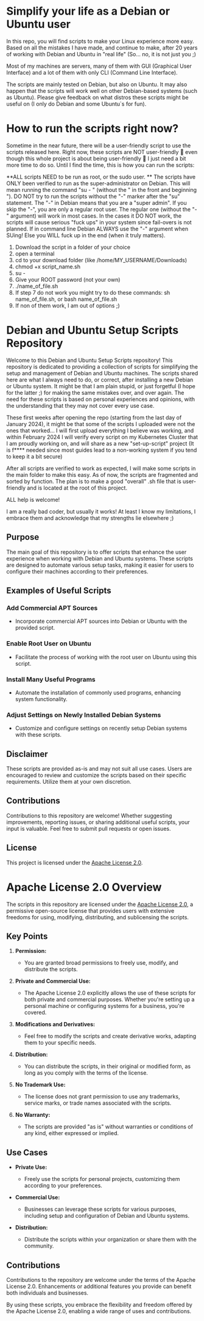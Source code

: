 # Simplify your life as a Debian or Ubuntu user
In this repo, you will find scripts to make your Linux experience more easy. Based on all the mistakes I have made, and continue to make, after 20 years of working with Debian and Ubuntu in "real life" (So... no, it is not just you ;)

Most of my machines are servers, many of them with GUI (Graphical User Interface) and a lot of them with only CLI (Command Line Interface).

The scripts are mainly tested on Debian, but also on Ubuntu. It may also happen that the scripts will work well on other Debian-based systems (such as Ubuntu). Please give feedback on what distros these scripts might be useful on (I only do Debian and some Ubuntu`s for fun).

# How to run the scripts right now?
Sometime in the near future, there will be a user-friendly script to use the scripts released here. Right now, these scripts are NOT user-friendly 🤭 even though this whole project is about being user-friendly 🤪 I just need a bit more time to do so. Until I find the time, this is how you can run the scripts:

**ALL scripts NEED to be run as root, or the sudo user. **
The scripts have ONLY been verified to run as the super-administrator on Debian. This will mean running the command "su - " (without the " in the front and beginning "). DO NOT try to run the scripts without the "-" marker after the "su" statement. The "-" in Debian means that you are a "super admin". If you skip the "-", you are only a regular root user. The regular one (without the "-" argument) will work in most cases. In the cases it DO NOT work, the scripts will cause serious "fuck ups" in your system since fail-overs is not planned. If in command line Debian ALWAYS use the "-" argument when SUing! Else you WILL fuck up in the end (when it truly matters).

1. Download the script in a folder of your choice
2. open a terminal
3. cd to your download folder (like /home/MY_USERNAME/Downloads)
4. chmod +x script_name.sh
5. su -
6. Give your ROOT password (not your own)
7. ./name_of_file.sh
8. If step 7 do not work you might try to do these commands: sh name_of_file.sh, or bash name_of_file.sh
9. If non of them work, I am out of options ;)
   
# Debian and Ubuntu Setup Scripts Repository

Welcome to this Debian and Ubuntu Setup Scripts repository! This repository is dedicated to providing a collection of scripts for simplifying the setup and management of Debian and Ubuntu machines. The scripts shared here are what I always need to do, or correct, after installing a new Debian or Ubuntu system. It might be that I am plain stupid, or just forgetful (I hope for the latter ;) for making the same mistakes over, and over again. The need for these scripts is based on personal experiences and opinions, with the understanding that they may not cover every use case.

These first weeks after opening the repo (starting from the last day of January 2024), it might be that some of the scripts I uploaded were not the ones that worked... I will first upload everything I believe was working, and within February 2024 I will verify every script on my Kubernetes Cluster that I am proudly working on, and will share as a new "set-up-script" project (It is f**** needed since most guides lead to a non-working system if you tend to keep it a bit secure)

After all scripts are verified to work as expected, I will make some scripts in the main folder to make this easy. As of now, the scripts are fragmented and sorted by function. The plan is to make a good "overall" .sh file that is user-friendly and is located at the root of this project.

ALL help is welcome! 

I am a really bad coder, but usually it works! At least I know my limitations, I embrace them and acknowledge that my strengths lie elsewhere ;)

## Purpose

The main goal of this repository is to offer scripts that enhance the user experience when working with Debian and Ubuntu systems. These scripts are designed to automate various setup tasks, making it easier for users to configure their machines according to their preferences.

## Examples of Useful Scripts

### Add Commercial APT Sources
- Incorporate commercial APT sources into Debian or Ubuntu with the provided script.

### Enable Root User on Ubuntu
- Facilitate the process of working with the root user on Ubuntu using this script.

### Install Many Useful Programs
- Automate the installation of commonly used programs, enhancing system functionality.

### Adjust Settings on Newly Installed Debian Systems
- Customize and configure settings on recently setup Debian systems with these scripts.

## Disclaimer

These scripts are provided as-is and may not suit all use cases. Users are encouraged to review and customize the scripts based on their specific requirements. Utilize them at your own discretion.

## Contributions

Contributions to this repository are welcome! Whether suggesting improvements, reporting issues, or sharing additional useful scripts, your input is valuable. Feel free to submit pull requests or open issues.

## License

This project is licensed under the [Apache License 2.0](LICENSE).

# Apache License 2.0 Overview

The scripts in this repository are licensed under the [Apache License 2.0](LICENSE), a permissive open-source license that provides users with extensive freedoms for using, modifying, distributing, and sublicensing the scripts.

## Key Points

1. **Permission:**
   - You are granted broad permissions to freely use, modify, and distribute the scripts.

2. **Private and Commercial Use:**
   - The Apache License 2.0 explicitly allows the use of these scripts for both private and commercial purposes. Whether you're setting up a personal machine or configuring systems for a business, you're covered.

3. **Modifications and Derivatives:**
   - Feel free to modify the scripts and create derivative works, adapting them to your specific needs.

4. **Distribution:**
   - You can distribute the scripts, in their original or modified form, as long as you comply with the terms of the license.

5. **No Trademark Use:**
   - The license does not grant permission to use any trademarks, service marks, or trade names associated with the scripts.

6. **No Warranty:**
   - The scripts are provided "as is" without warranties or conditions of any kind, either expressed or implied.

## Use Cases

- **Private Use:**
  - Freely use the scripts for personal projects, customizing them according to your preferences.

- **Commercial Use:**
  - Businesses can leverage these scripts for various purposes, including setup and configuration of Debian and Ubuntu systems.

- **Distribution:**
  - Distribute the scripts within your organization or share them with the community.

## Contributions

Contributions to the repository are welcome under the terms of the Apache License 2.0. Enhancements or additional features you provide can benefit both individuals and businesses.

By using these scripts, you embrace the flexibility and freedom offered by the Apache License 2.0, enabling a wide range of uses and contributions.

